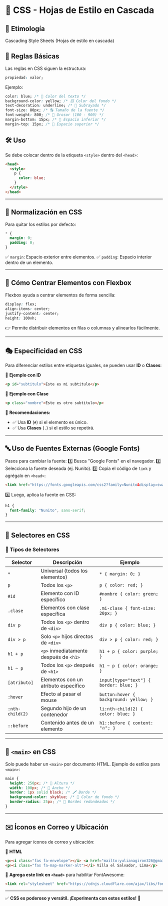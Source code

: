 # 🎨 CSS - Hojas de Estilo en Cascada

## 📌 Etimología
Cascading Style Sheets (Hojas de estilo en cascada)

## 🎯 Reglas Básicas
Las reglas en CSS siguen la estructura:
```css
propiedad: valor;
```
Ejemplo:
```css
color: blue; /* 🎨 Color del texto */
background-color: yellow; /* 🟨 Color del fondo */
text-decoration: underline; /* 🔽 Subrayado */
font-size: 80px; /* 🔠 Tamaño de la fuente */
font-weight: 800; /* 💪 Grosor (100 - 900) */
margin-bottom: 15px; /* 📏 Espacio inferior */
margin-top: 15px; /* 📏 Espacio superior */
```

## 🛠️ Uso
Se debe colocar dentro de la etiqueta `<style>` dentro del `<head>`:
```html
<head>
  <style>
    p {
      color: blue;
    }
  </style>
</head>
```

---

## 🔄 Normalización en CSS
Para quitar los estilos por defecto:
```css
* {
  margin: 0;
  padding: 0;
}
```

✅ `margin`: Espacio exterior entre elementos.
✅ `padding`: Espacio interior dentro de un elemento.

---

## 🎯 Cómo Centrar Elementos con Flexbox
Flexbox ayuda a centrar elementos de forma sencilla:
```css
display: flex;
align-items: center;
justify-content: center;
height: 100vh;
```
👉 Permite distribuir elementos en filas o columnas y alinearlos fácilmente.

---

## 🎭 Especificidad en CSS
Para diferenciar estilos entre etiquetas iguales, se pueden usar **ID** o **Clases**:

🔹 **Ejemplo con ID**
```html
<p id="subtitulo">Este es mi subtitulo</p>
```

🔹 **Ejemplo con Clase**
```html
<p class="nombre">Este es otro subtitulo</p>
```
📌 **Recomendaciones:**
- ✅ Usa **ID** (`#`) si el elemento es único.
- ✅ Usa **Clases** (`.`) si el estilo se repetirá.

---

## 🔤 Uso de Fuentes Externas (Google Fonts)
Pasos para cambiar la fuente:
1️⃣ Busca "Google Fonts" en el navegador.
2️⃣ Selecciona la fuente deseada (ej. Nunito).
3️⃣ Copia el código de `link` y agrégalo en `<head>`:
```html
<link href="https://fonts.googleapis.com/css2?family=Nunito&display=swap" rel="stylesheet">
```
4️⃣ Luego, aplica la fuente en CSS:
```css
h1 {
  font-family: "Nunito", sans-serif;
}
```

---

## 📌 Selectores en CSS
### 🔹 Tipos de Selectores
| Selector | Descripción | Ejemplo |
| --- | --- | --- |
| `*` | Universal (todos los elementos) | `* { margin: 0; }` |
| `p` | Todos los `<p>` | `p { color: red; }` |
| `#id` | Elemento con ID específico | `#nombre { color: green; }` |
| `.clase` | Elementos con clase específica | `.mi-clase { font-size: 20px; }` |
| `div p` | Todos los `<p>` dentro de `<div>` | `div p { color: blue; }` |
| `div > p` | Solo `<p>` hijos directos de `<div>` | `div > p { color: red; }` |
| `h1 + p` | `<p>` inmediatamente después de `<h1>` | `h1 + p { color: purple; }` |
| `h1 ~ p` | Todos los `<p>` después de `<h1>` | `h1 ~ p { color: orange; }` |
| `[atributo]` | Elementos con un atributo específico | `input[type="text"] { border: blue; }` |
| `:hover` | Efecto al pasar el mouse | `button:hover { background: yellow; }` |
| `:nth-child(2)` | Segundo hijo de un contenedor | `li:nth-child(2) { color: blue; }` |
| `::before` | Contenido antes de un elemento | `h1::before { content: "🔥"; }` |

---

## 📌 `<main>` en CSS
Solo puede haber un `<main>` por documento HTML.
Ejemplo de estilos para `<main>`:
```css
main {
  height: 250px; /* 📏 Altura */
  width: 100px; /* 📏 Ancho */
  border: 1px solid black; /* 🖍️ Borde */
  background-color: skyblue; /* 🎨 Color de fondo */
  border-radius: 25px; /* 🔵 Bordes redondeados */
}
```

---

## ✉️ Íconos en Correo y Ubicación
Para agregar íconos de correo y ubicación:

🔹 **HTML**
```html
<p><i class="fas fa-envelope"></i> <a href="mailto:yulianagiron326@gmail.com">yulianagiron326@gmail.com</a></p>
<p><i class="fas fa-map-marker-alt"></i> Villa el Salvador, Lima</p>
```

🔹 **Agrega este link en `<head>`** para habilitar FontAwesome:
```html
<link rel="stylesheet" href="https://cdnjs.cloudflare.com/ajax/libs/font-awesome/6.0.0/css/all.min.css">
```

---

✅ **CSS es poderoso y versátil. ¡Experimenta con estos estilos!** 🚀